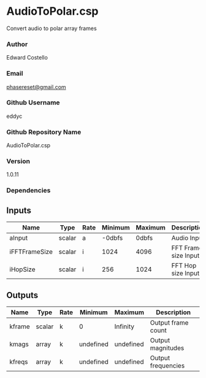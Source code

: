 # AudioToPolar.csp

Convert audio to polar array frames

### Author

Edward Costello

### Email

phasereset@gmail.com

### Github Username

eddyc

### Github Repository Name

AudioToPolar.csp

### Version

1.0.11

### Dependencies



## Inputs 

| Name | Type | Rate | Minimum | Maximum | Description |
|---|---|---|---|---|---|
| aInput | scalar | a | -0dbfs | 0dbfs | Audio Input |
| iFFTFrameSize | scalar | i | 1024 | 4096 | FFT Frame size Input |
| iHopSize | scalar | i | 256 | 1024 | FFT Hop size Input |


## Outputs 

| Name | Type | Rate | Minimum | Maximum | Description |
|---|---|---|---|---|---|
| kframe | scalar | k | 0 | Infinity | Output frame count |
| kmags | array | k | undefined | undefined | Output magnitudes |
| kfreqs | array | k | undefined | undefined | Output frequencies |
